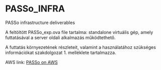 # PASSo_INFRA
PASSo infrastructure deliverables

<HU>
  
  A feltöltött PASSo_exp.ova file tartalma: standalone virtuális gép, amely futtatásával a server oldali alkalmazás működtethető.
  
  A futtatás környezetének részleteit, valamint a használatához szükséges információkat szakdolgozat 1. melléklete tartalmazza.
  
  
</HU>

AWS link: [PASSo on AWS](http://1.1.1.1:8080/)
